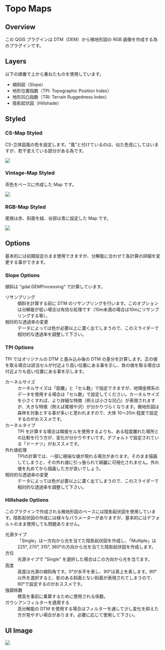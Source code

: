 # **Topo Maps**

## **Overview**
この QGIS プラグインは DTM（DEM）から微地形図の RGB 画像を作成する為のプラグインです。



## **Layers**
以下の順番で上から重ねたものを使用しています。

<ul>
    <li>傾斜図（Slope）</li>
    <li>地形位置指数（TPI: Topographic Position Index）</li>
    <li>地形凹凸指数（TRI: Terrain Ruggedness Index）</li>
    <li>陰影起伏図（Hillshade）</li>
</ul>



## **Styled**
### CS-Map Styled
CS-立体図風の色を設定します。"風"と付けているのは、似た色見にしてはいますが、若干変えている部分がある為です。

![](./views/CS-Map__Img.jpg)


### Vintage-Map Styled
茶色をベースに作成した Map です。

![](./views/Vintage-Map__Img.jpg)


### RGB-Map Styled
尾根は赤、斜面を緑、谷部は青に設定した Map です。

![](./views/RGB-Map__Img.jpg)


## **Options**
基本的には初期設定のまま使用できますが、分解能に合わせて各計算の詳細を変更する事ができます。

### Slope Options
傾斜は "gdal.DEMProcessing" で計算しています。
<dl>
    <dt>リサンプリング</dt>
    <dd>傾斜を計算する前に DTM のリサンプリングを行います。このオプションは分解能が低い場合は有効な処理です（10m未満の場合は10mにリサンプリングする等）。</dd>
    <dt>相対的な透過率の変更</dt>
    <dd>データによっては色が必要以上に濃く出てしまうので、このスライダーで相対的な透過率を調整して下さい。</dd>
</dl>

### TPI Options
TPI ではオリジナルの DTM と畳み込み後の DTM の差分を計算します。正の値を取る場合は該当セルが付近より高い位置にある事を示し、負の値を取る場合は付近よりも低い位置にある事を示します。
<dl>
    <dt>カーネルサイズ</dt>
    <dd>カーネルサイズは「距離」と「セル数」で指定できますが、地理座標系のデータを使用する場合は「セル数」で設定してください。カーネルサイズを小さくすれば、より詳細な特徴（例えば小さな凹凸）が表現されますが、大きな特徴（例えば尾根や沢）が分かりづらくなります。微地形図は森林を対象とする事が多いと思われますので、大体 10～20m 程度で設定するのがおススメです。</dd>
    <dt>カーネルタイプ</dt>
    <dd>TPI を計算する場合は隣接セルを使用するよりも、ある程度離れた場所との比較を行う方が、変化が分かりやすいです。デフォルトで設定されている「ドーナツ」がおススメです。</dd>
    <dt>外れ値処理</dt>
    <dd>TPIの計算では、一部に極端な値が現れる場合があります。そのまま描画してしまうと、その外れ値に引っ張られて綺麗に可視化されません。外れ値を丸めてから描画した方が良いでしょう。</dd>
    <dt>相対的な透過率の変更</dt>
    <dd>データによっては色が必要以上に濃く出てしまうので、このスライダーで相対的な透過率を調整して下さい。</dd>
</dl>

### Hillshade Options
このプラグインで作成される微地形図のベースには陰影起伏図を使用しています。陰影起伏図の作成には様々なパラメーターがありますが、基本的にはデフォルトのまま使用しても問題ありません。
<dl>
    <dt>光源タイプ</dt>
    <dd>「Single」は一方向から光を当てた陰影起伏図を作成し、「Multiple」は 225°, 270°, 315°, 360°の方向から光を当てた陰影起伏図を作成します。</dd>
    <dt>方位</dt>
    <dd>光源タイプで "Single" を選択した場合はこの方向から光を当てます。</dd>
    <dt>高度</dt>
    <dd>高度は光源の傾斜角です。0°が水平を表し、90°は真上を表します。90°以外を選択すると、影のある斜面とない斜面が表現されてしまうので、90°で設定するのがおススメです。</dd>
    <dt>強調係数</dt>
    <dd>標高を事前に乗算するために使用される係数。</dd>
    <dt>ガウシアンフィルターを適用する</dt>
    <dd>高分解能の DTM を使用する場合はフィルターを通して少し変化を抑えた方が見やすい場合があります。必要に応じて使用して下さい。</dd>
</dl>



## **UI Image**
![](./views/UI.png)

